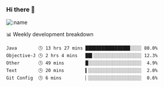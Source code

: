### Hi there 👋

<!--
**lv2020/lv2020** is a ✨ _special_ ✨ repository because its `README.md` (this file) appears on your GitHub profile.

Here are some ideas to get you started:

- 🔭 I’m currently working on ...
- 🌱 I’m currently learning ...
- 👯 I’m looking to collaborate on ...
- 🤔 I’m looking for help with ...
- 💬 Ask me about ...
- 📫 How to reach me: ...
- 😄 Pronouns: ...
- ⚡ Fun fact: ...
-->
![:name](https://count.getloli.com/get/@:lv2020)
 <!-- waka-box start -->
📊 Weekly development breakdown
```text
Java        🕓 13 hrs 27 mins ████████████████▊░░░░ 80.0%
Objective-J 🕓 2 hrs 4 mins   ██▌░░░░░░░░░░░░░░░░░░ 12.3%
Other       🕓 49 mins        █░░░░░░░░░░░░░░░░░░░░  4.9%
Text        🕓 20 mins        ▍░░░░░░░░░░░░░░░░░░░░  2.0%
Git Config  🕓 6 mins         ▏░░░░░░░░░░░░░░░░░░░░  0.6%
```
<!-- Powered by https://github.com/YouEclipse/waka-box-go . -->
<!-- waka-box end -->
